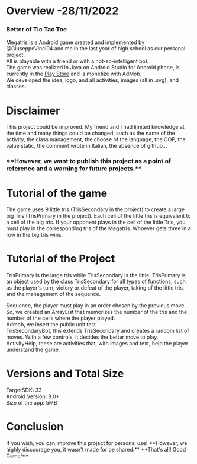 <h1>Overview -28/11/2022 </h1>
<h3>Better of Tic Tac Toe</h3>
<p>Megatris is a Android game created and implemented by @GiuseppeVinci04 and me in the last year of high school as our personal project.<br>
    All is playable with a friend or with a not-so-intelligent bot.<br>
  The game was realized in Java on Android Studio for Android phone,
   is currently in the <a href="https://play.google.com/store/apps/details?id=it.ggworld.megatris">Play Store</a> and is monetize with AdMob.<br>
  We developed the idea, logo, and all activities, images (all in .svg), and classes..<br>
</p>

<h1>Disclaimer</h1>
<p>
  This project could be improved. My friend and I had limited knowledge at the time and many things could be changed, such as the name of the activity, 
  the class management, the choose of the language, the OOP, the value static, the comment wrote in Italian, the absence of github... <br>
  <h3>**However, we want to publish this project as a point of reference and a warning for future projects.**</h3>
</p>
<h1>Tutorial of the game</h1>
<p>
  The game uses 9 little tris (TrisSecondary in the project) to create a large big Tris (TrisPrimary in the project). 
Each cell of the little tris is equivalent to a cell of the big tris. If your opponent plays in the cell of the little Tris, 
you must play in the corresponding tris of the Megatris. Whoever gets three in a row in the big tris wins.
</p>

<h1>Tutorial of the Project</h1>
<p>
  TrisPrimary is the large tris while TrisSecondary is the little, 
  TrisPrimary is an object used by the class TrisSecondary for all types of functions, such as the player's turn, 
  victory or defeat of the player, taking of the little tris, and the management of the sequence.

  
  Sequence, the player must play in an order chosen by the previous move. So, we created an ArrayList that memorizes the number of the tris 
  and the number of the cells where the player played.<br>
  Admob, we insert the public unit test<br>
  TrisSecondaryBot, this extends TrisSecondary and creates a random list of moves. With a few controls, it decides the better move to play.<br>
  ActivityHelp, these are activities that, with images and text, help the player understand the game.
  
</p>
<h1>Versions and Total Size</h1>
<p>
  TargetSDK: 33<br>
  Android Version: 8.0+<br>
  Size of the app: 5MB<br>
</p>

<h1>Conclusion</h1>
<p>If you wish, you can improve this project for personal use! 
**However, we highly discourage you, it wasn't made for be shared.**
**That's all! Good Game!**</p>

